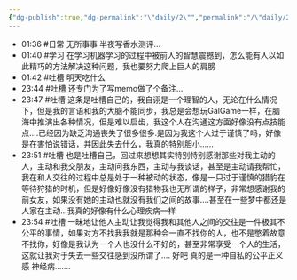 ```yaml
---
{"dg-publish":true,"dg-permalink":"\"daily/2\"","permalink":"/\"daily/2\"/","dgPassFrontmatter":true,"created":"2024-01-30T01:36:31.849+08:00","updated":"2024-01-30T23:54:57.414+08:00"}
---
```



- 01:36 #日常 无所事事 半夜写香水测评...<br>
- 01:40 #学习 在学习机器学习的过程中被前人的智慧震撼到，怎么能有人以如此精巧的方法解决这种问题，我也要努力爬上巨人的肩膀
- 01:42 #吐槽 明天吃什么
- 23:44 #吐槽 还专门为了写memo做了个备注...<br>
- 23:47 #吐槽 这条是吐槽自己的，我自诩是一个理智的人，无论在什么情况下，但是我的言语和我的大脑不能同步，我总是会想玩GalGame一样，在脑海中推演出各种情况，但是难以启齿，我这个人在沟通这方面好像没有点技能点....已经因为缺乏沟通丧失了很多很多.是因为我这个人过于谨慎了吗，好像是在害怕说错话，并因此失去什么，我真的特别胆小......
- 23:51 #吐槽 也是吐槽自己，回过来想想其实特别特别感谢那些对我主动的人，主动和我交朋友，主动问我东西，主动与我谈话，甚至是主动请我帮忙，我在和人交往的过程中总是处于一种被动的状态，像是一只过于谨慎的猎豹在等待狩猎的时机，但是好像好像没有猎物我也无所谓的样子，非常想感谢我的前女友，如果没有她的主动也就没有我们之间的故事....甚至在一些梦中都还是人家在主动...我真的好像有什么心理疾病一样
- 23:54 #吐槽 一昧地让他人主动让我觉得我和其他人之间的交往是一件极其不公平的事情，如果对方不找我我就是那种会一直不找你的人，也不是憋着故意不找你，好像是我认为一个人也没什么不好的，甚至非常享受一个人的生活，这就让我对于失去一些交往感到没所谓了.... 好吧 真的是一种自私的公平正义感 神经病.......